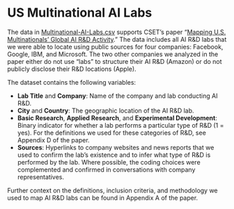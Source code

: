 # US Multinational AI Labs

The data in [Multinational-AI-Labs.csv](Multinational-AI-Labs.csv) supports CSET’s paper “[Mapping U.S. Multinationals’ Global AI R&D Activity](https://cset.georgetown.edu/research/mapping-u-s-multinationals-global-ai-rd-activity/).” The data includes all AI R&D labs that we were able to locate using public sources for four companies: Facebook, Google, IBM, and Microsoft. The two other companies we analyzed in the paper either do not use “labs” to structure their AI R&D (Amazon) or do not publicly disclose their R&D locations (Apple).  

The dataset contains the following variables:  

* **Lab Title** and **Company**: Name of the company and lab conducting AI R&D.   
* **City** and **Country**: The geographic location of the AI R&D lab. 
* **Basic Research**, **Applied Research**, and **Experimental Development**: Binary indicator for whether a lab performs a particular type of R&D (1 = yes). For the definitions we used for these categories of R&D, see Appendix D of the paper.   
* **Sources**: Hyperlinks to company websites and news reports that we used to confirm the lab’s existence and to infer what type of R&D is performed by the lab. Where possible, the coding choices were complemented and confirmed in conversations with company representatives.

Further context on the definitions, inclusion criteria, and methodology we used to map AI R&D labs can be found in Appendix A of the paper. 
